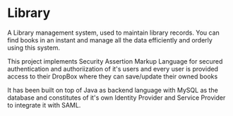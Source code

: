 # Library
A Library management system, used to maintain library records. You can find books in an instant and manage all the data efficiently and orderly using this system.

This project implements Security Assertion Markup Language for secured authentication and authoriization of it's users and 
every user is provided access to their DropBox where they can save/update their owned books

It has been built on top of Java as backend language with MySQL as the database and constitutes of it's own 
Identity Provider and Service Provider to integrate it with SAML.
